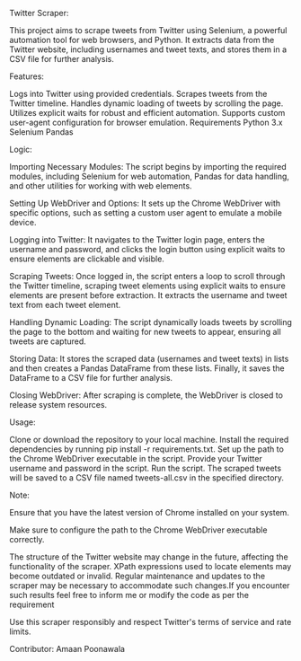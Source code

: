 Twitter Scraper:

This project aims to scrape tweets from Twitter using Selenium, a powerful automation tool for web browsers, and Python. It extracts data from the Twitter website, including usernames and tweet texts, and stores them in a CSV file for further analysis.

Features:

Logs into Twitter using provided credentials.
Scrapes tweets from the Twitter timeline.
Handles dynamic loading of tweets by scrolling the page.
Utilizes explicit waits for robust and efficient automation.
Supports custom user-agent configuration for browser emulation.
Requirements
Python 3.x
Selenium
Pandas

Logic:

  Importing Necessary Modules: The script begins by importing the required modules, including Selenium for web automation, Pandas for data handling, and other utilities for working with web elements.
  
  Setting Up WebDriver and Options: It sets up the Chrome WebDriver with specific options, such as setting a custom user agent to emulate a mobile device.
  
  Logging into Twitter: It navigates to the Twitter login page, enters the username and password, and clicks the login button using explicit waits to ensure elements are clickable and visible.
  
  Scraping Tweets: Once logged in, the script enters a loop to scroll through the Twitter timeline, scraping tweet elements using explicit waits to ensure elements are present before extraction. It extracts the username and tweet text from each tweet element.
  
  Handling Dynamic Loading: The script dynamically loads tweets by scrolling the page to the bottom and waiting for new tweets to appear, ensuring all tweets are captured.
  
  Storing Data: It stores the scraped data (usernames and tweet texts) in lists and then creates a Pandas DataFrame from these lists. Finally, it saves the DataFrame to a CSV file for further analysis.
  
  Closing WebDriver: After scraping is complete, the WebDriver is closed to release system resources.

Usage:

Clone or download the repository to your local machine.
Install the required dependencies by running pip install -r requirements.txt.
Set up the path to the Chrome WebDriver executable in the script.
Provide your Twitter username and password in the script.
Run the script.
The scraped tweets will be saved to a CSV file named tweets-all.csv in the specified directory.

Note:

Ensure that you have the latest version of Chrome installed on your system.

Make sure to configure the path to the Chrome WebDriver executable correctly.

The structure of the Twitter website may change in the future, affecting the functionality of the scraper. XPath expressions used to locate elements may become outdated or invalid. Regular maintenance and updates to the scraper may be necessary to accommodate such changes.If you encounter such results feel free to inform me or modify the code as per the requirement

Use this scraper responsibly and respect Twitter's terms of service and rate limits.

Contributor:
Amaan Poonawala
